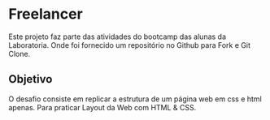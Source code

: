 # Freelancer

Este projeto faz parte das atividades do bootcamp das alunas da Laboratoria. Onde foi fornecido um repositório no Github para Fork e Git Clone.

## Objetivo

O desafio consiste em replicar a estrutura de um página web em css e html apenas. Para praticar Layout da Web com HTML & CSS.

